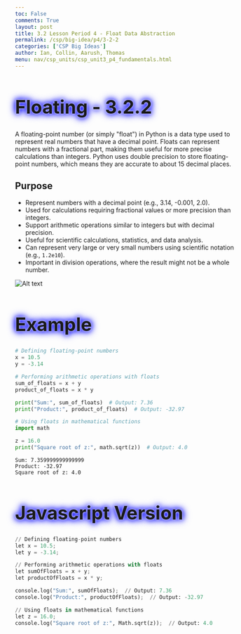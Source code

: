 ```yaml
---
toc: False
comments: True
layout: post
title: 3.2 Lesson Period 4 - Float Data Abstraction
permalink: /csp/big-idea/p4/3-2-2
categories: ['CSP Big Ideas']
author: Ian, Collin, Aarush, Thomas
menu: nav/csp_units/csp_unit3_p4_fundamentals.html
---
```


<style>
  h1 {
    animation: glow 1s ease-in-out infinite alternate;
    font-size: 3em; /* Increased font size */
  }
</style>

<h1>
  Floating - 3.2.2
</h1>

<style>
@keyframes glow {
  from {
    text-shadow: 0 0 5px #fff, 0 0 10px #00f, 0 0 15px #00f, 0 0 20px #00f; /* Changed color to blue (#00f) */
  }
  to {
    text-shadow: 0 0 20px #00f, 0 0 30px #00f, 0 0 40px #00f, 0 0 50px #00f; /* Changed color to blue (#00f) */
  }
}
</style>


A floating-point number (or simply "float") in Python is a data type used to represent real numbers that have a decimal point. Floats can represent numbers with a fractional part, making them useful for more precise calculations than integers. Python uses double precision to store floating-point numbers, which means they are accurate to about 15 decimal places.



## Purpose

- Represent numbers with a decimal point (e.g., 3.14, -0.001, 2.0).
- Used for calculations requiring fractional values or more precision than integers.
- Support arithmetic operations similar to integers but with decimal precision.
- Useful for scientific calculations, statistics, and data analysis.
- Can represent very large or very small numbers using scientific notation (e.g., `1.2e10`).
- Important in division operations, where the result might not be a whole number.


![Alt text](https://i.ytimg.com/vi/eDq8cLtvlP8/maxresdefault.jpg)


# Example


```python
# Defining floating-point numbers
x = 10.5
y = -3.14

# Performing arithmetic operations with floats
sum_of_floats = x + y
product_of_floats = x * y

print("Sum:", sum_of_floats)  # Output: 7.36
print("Product:", product_of_floats)  # Output: -32.97

# Using floats in mathematical functions
import math

z = 16.0
print("Square root of z:", math.sqrt(z))  # Output: 4.0

```

    Sum: 7.359999999999999
    Product: -32.97
    Square root of z: 4.0


# Javascript Version


```python
// Defining floating-point numbers
let x = 10.5;
let y = -3.14;

// Performing arithmetic operations with floats
let sumOfFloats = x + y;
let productOfFloats = x * y;

console.log("Sum:", sumOfFloats);  // Output: 7.36
console.log("Product:", productOfFloats);  // Output: -32.97

// Using floats in mathematical functions
let z = 16.0;
console.log("Square root of z:", Math.sqrt(z));  // Output: 4.0

```


```python

```
